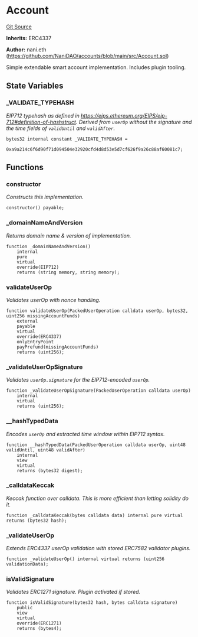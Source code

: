 # Account
[Git Source](https://github.com/NaniDAO/accounts/blob/02ab93bee68a899f7f84b457acff5201adfd6806/src/Account.sol)

**Inherits:**
ERC4337

**Author:**
nani.eth (https://github.com/NaniDAO/accounts/blob/main/src/Account.sol)

Simple extendable smart account implementation. Includes plugin tooling.


## State Variables
### _VALIDATE_TYPEHASH
*EIP712 typehash as defined in https://eips.ethereum.org/EIPS/eip-712#definition-of-hashstruct.
Derived from `userOp` without the signature and the time fields of `validUntil` and `validAfter`.*


```solidity
bytes32 internal constant _VALIDATE_TYPEHASH =
    0xa9a214c6f6d90f71d094504e32920cfd4d8d53e5d7cf626f9a26c88af60081c7;
```


## Functions
### constructor

*Constructs
this implementation.*


```solidity
constructor() payable;
```

### _domainNameAndVersion

*Returns domain name
& version of implementation.*


```solidity
function _domainNameAndVersion()
    internal
    pure
    virtual
    override(EIP712)
    returns (string memory, string memory);
```

### validateUserOp

*Validates userOp
with nonce handling.*


```solidity
function validateUserOp(PackedUserOperation calldata userOp, bytes32, uint256 missingAccountFunds)
    external
    payable
    virtual
    override(ERC4337)
    onlyEntryPoint
    payPrefund(missingAccountFunds)
    returns (uint256);
```

### _validateUserOpSignature

*Validates `userOp.signature` for the EIP712-encoded `userOp`.*


```solidity
function _validateUserOpSignature(PackedUserOperation calldata userOp)
    internal
    virtual
    returns (uint256);
```

### __hashTypedData

*Encodes `userOp` and extracted time window within EIP712 syntax.*


```solidity
function __hashTypedData(PackedUserOperation calldata userOp, uint48 validUntil, uint48 validAfter)
    internal
    view
    virtual
    returns (bytes32 digest);
```

### _calldataKeccak

*Keccak function over calldata. This is more efficient than letting solidity do it.*


```solidity
function _calldataKeccak(bytes calldata data) internal pure virtual returns (bytes32 hash);
```

### _validateUserOp

*Extends ERC4337 userOp validation with stored ERC7582 validator plugins.*


```solidity
function _validateUserOp() internal virtual returns (uint256 validationData);
```

### isValidSignature

*Validates ERC1271 signature. Plugin activated if stored.*


```solidity
function isValidSignature(bytes32 hash, bytes calldata signature)
    public
    view
    virtual
    override(ERC1271)
    returns (bytes4);
```

